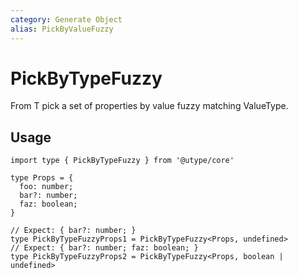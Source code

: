 ```yaml
---
category: Generate Object
alias: PickByValueFuzzy
---
```


# PickByTypeFuzzy

<TypeInfo category="Generate Object" :alias="['PickByValueFuzzy']" />

From T pick a set of properties by value fuzzy matching ValueType.

## Usage

```ts{9,11} twoslash
import type { PickByTypeFuzzy } from '@utype/core'

type Props = {
  foo: number;
  bar?: number;
  faz: boolean;
}

// Expect: { bar?: number; }
type PickByTypeFuzzyProps1 = PickByTypeFuzzy<Props, undefined>
// Expect: { bar?: number; faz: boolean; }
type PickByTypeFuzzyProps2 = PickByTypeFuzzy<Props, boolean | undefined>
```
